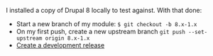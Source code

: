 I installed a copy of Drupal 8 locally to test against. With that done:

* Start a new branch of my module: `$ git checkout -b 8.x-1.x`
* On my first push, create a new upstream branch `git push --set-upstream origin 8.x-1.x`
* [Create a development release](http://drupal.org/node/1068944)